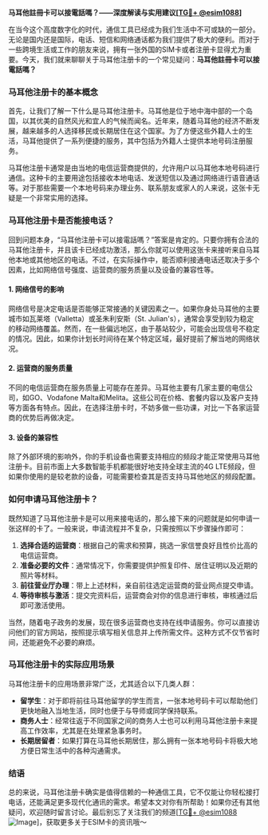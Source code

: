 **马耳他註冊卡可以接電話嗎？——深度解读与实用建议[[TG💪+ @esim1088](https://t.me/s/esim1088)]**

在当今这个高度数字化的时代，通信工具已经成为我们生活中不可或缺的一部分。无论是国内还是国际，电话、短信和网络通话都为我们提供了极大的便利。而对于一些跨境生活或工作的朋友来说，拥有一张外国的SIM卡或者注册卡显得尤为重要。今天，我们就来聊聊关于马耳他注册卡的一个常见疑问：**马耳他註冊卡可以接電話嗎？**

### 马耳他注册卡的基本概念

首先，让我们了解一下什么是马耳他注册卡。马耳他是位于地中海中部的一个岛国，以其优美的自然风光和宜人的气候而闻名。近年来，随着马耳他的经济不断发展，越来越多的人选择移民或长期居住在这个国家。为了方便这些外籍人士的生活，马耳他提供了一系列便捷的服务，其中包括为外籍人士提供本地号码注册服务。

马耳他注册卡通常是由当地的电信运营商提供的，允许用户以马耳他本地号码进行通信。这种卡的主要用途包括接收本地电话、发送短信以及通过网络进行语音通话等。对于那些需要一个本地号码来办理业务、联系朋友或家人的人来说，这张卡无疑是一个非常实用的选择。

### 马耳他注册卡是否能接电话？

回到问题本身，“马耳他注册卡可以接電話嗎？”答案是肯定的。只要你拥有合法的马耳他注册卡，并且该卡已经成功激活，那么你就可以使用这张卡来接听来自马耳他本地或其他地区的电话。不过，在实际操作中，能否顺利接通电话还取决于多个因素，比如网络信号强度、运营商的服务质量以及设备的兼容性等。

#### 1. 网络信号的影响

网络信号是决定电话是否能够正常接通的关键因素之一。如果你身处马耳他的主要城市如瓦莱塔（Valletta）或圣朱利安斯（St. Julian's），通常会享受到较为稳定的移动网络覆盖。然而，在一些偏远地区，由于基站较少，可能会出现信号不稳定的情况。因此，如果你计划长时间待在某个特定区域，最好提前了解当地的网络状况。

#### 2. 运营商的服务质量

不同的电信运营商在服务质量上可能存在差异。马耳他主要有几家主要的电信公司，如GO、Vodafone Malta和Melita。这些公司在价格、套餐内容以及客户支持等方面各有特点。因此，在选择注册卡时，不妨多做一些功课，对比一下各家运营商的优势后再做决定。

#### 3. 设备的兼容性

除了外部环境的影响外，你的手机设备也需要支持相应的频段才能正常使用马耳他注册卡。目前市面上大多数智能手机都能很好地支持全球主流的4G LTE频段，但如果你使用的是较老款的设备，可能需要检查其是否支持马耳他地区的频段配置。

### 如何申请马耳他注册卡？

既然知道了马耳他注册卡是可以用来接电话的，那么接下来的问题就是如何申请一张这样的卡了。一般来说，申请流程并不复杂，只需按照以下步骤操作即可：

1. **选择合适的运营商**：根据自己的需求和预算，挑选一家信誉良好且性价比高的电信运营商。
2. **准备必要的文件**：通常情况下，你需要提供护照复印件、居住证明以及近期的照片等材料。
3. **前往营业厅办理**：带上上述材料，亲自前往选定运营商的营业网点提交申请。
4. **等待审核与激活**：提交完资料后，运营商会对你的信息进行审核，审核通过后即可激活使用。

当然，随着电子政务的发展，现在很多运营商也支持在线申请服务。你可以直接访问他们的官方网站，按照提示填写相关信息并上传所需文件。这种方式不仅节省时间，还能避免不必要的麻烦。

### 马耳他注册卡的实际应用场景

马耳他注册卡的应用场景非常广泛，尤其适合以下几类人群：

- **留学生**：对于即将前往马耳他留学的学生而言，一张本地号码卡可以帮助他们更快地融入当地生活，同时也便于与导师或同学保持联系。
- **商务人士**：经常往返于不同国家之间的商务人士也可以利用马耳他注册卡来提高工作效率，尤其是在处理紧急事务时。
- **长期居留者**：如果打算在马耳他长期居住，那么拥有一张本地号码卡将极大地方便日常生活中的各种沟通需求。

### 结语

总的来说，马耳他注册卡确实是值得信赖的一种通信工具，它不仅能让你轻松接打电话，还能满足更多现代化通讯的需求。希望本文对你有所帮助！如果你还有其他疑问，欢迎随时留言讨论。最后别忘了关注我们的频道[[TG💪+ @esim1088](https://t.me/s/esim1088) ![Image](https://i.postimg.cc/4NQfJmqS/Snipaste-2025-05-13-00-14-12.png)]，获取更多关于ESIM卡的资讯哦～